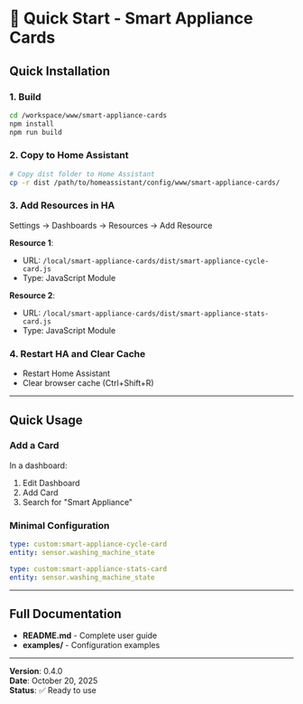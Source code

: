 # 🚀 Quick Start - Smart Appliance Cards

## Quick Installation

### 1. Build

```bash
cd /workspace/www/smart-appliance-cards
npm install
npm run build
```

### 2. Copy to Home Assistant

```bash
# Copy dist folder to Home Assistant
cp -r dist /path/to/homeassistant/config/www/smart-appliance-cards/
```

### 3. Add Resources in HA

Settings → Dashboards → Resources → Add Resource

**Resource 1**:
- URL: `/local/smart-appliance-cards/dist/smart-appliance-cycle-card.js`
- Type: JavaScript Module

**Resource 2**:
- URL: `/local/smart-appliance-cards/dist/smart-appliance-stats-card.js`
- Type: JavaScript Module

### 4. Restart HA and Clear Cache

- Restart Home Assistant
- Clear browser cache (Ctrl+Shift+R)

---

## Quick Usage

### Add a Card

In a dashboard:
1. Edit Dashboard
2. Add Card
3. Search for "Smart Appliance"

### Minimal Configuration

```yaml
type: custom:smart-appliance-cycle-card
entity: sensor.washing_machine_state
```

```yaml
type: custom:smart-appliance-stats-card
entity: sensor.washing_machine_state
```

---

## Full Documentation

- **README.md** - Complete user guide
- **examples/** - Configuration examples

---

**Version**: 0.4.0  
**Date**: October 20, 2025  
**Status**: ✅ Ready to use
